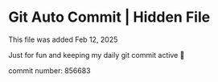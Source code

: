 # Git Auto Commit | Hidden File

This file was added Feb 12, 2025

Just for fun and keeping my daily git commit active 🤪

commit number: 856683
